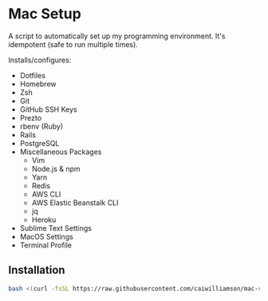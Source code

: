 # Mac Setup

A script to automatically set up my programming environment. It's idempotent (safe to run multiple times).

Installs/configures:
* Dotfiles
* Homebrew
* Zsh
* Git
* GitHub SSH Keys
* Prezto
* rbenv (Ruby)
* Rails
* PostgreSQL
* Miscellaneous Packages
  * Vim
  * Node.js & npm
  * Yarn
  * Redis
  * AWS CLI
  * AWS Elastic Beanstalk CLI
  * jq
  * Heroku
* Sublime Text Settings
* MacOS Settings
* Terminal Profile

## Installation
```bash
bash <(curl -fsSL https://raw.githubusercontent.com/caiwilliamson/mac-setup/master/setup)
```
